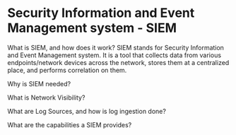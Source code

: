 <h1>Security Information and Event Management system - SIEM</h1>

What is SIEM, and how does it work?
SIEM stands for Security Information and Event Management system. It is a tool that collects data from various endpoints/network devices across the network, stores them at a centralized place, and performs correlation on them.

Why is SIEM needed?


What is Network Visibility?


What are Log Sources, and how is log ingestion done?


What are the capabilities a SIEM provides?

